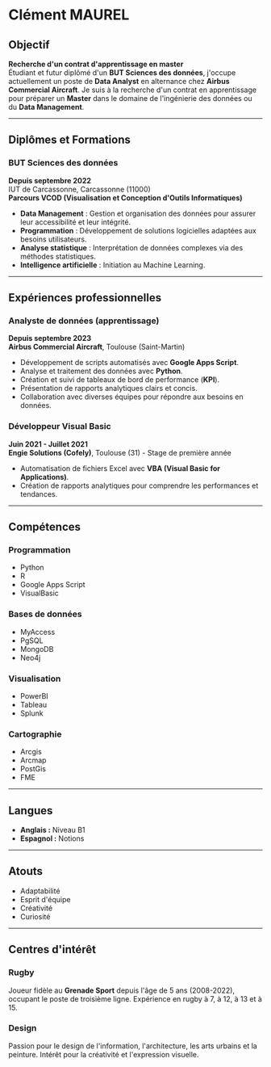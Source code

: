 # Clément MAUREL

## Objectif
**Recherche d'un contrat d'apprentissage en master**  
Étudiant et futur diplômé d'un **BUT Sciences des données**, j'occupe actuellement un poste de **Data Analyst** en alternance chez **Airbus Commercial Aircraft**. Je suis à la recherche d'un contrat en apprentissage pour préparer un **Master** dans le domaine de l'ingénierie des données ou du **Data Management**.



---

## Diplômes et Formations
### **BUT Sciences des données**  
**Depuis septembre 2022**  
IUT de Carcassonne, Carcassonne (11000)  
**Parcours VCOD (Visualisation et Conception d'Outils Informatiques)**  
- **Data Management** : Gestion et organisation des données pour assurer leur accessibilité et leur intégrité.  
- **Programmation** : Développement de solutions logicielles adaptées aux besoins utilisateurs.  
- **Analyse statistique** : Interprétation de données complexes via des méthodes statistiques.  
- **Intelligence artificielle** : Initiation au Machine Learning.

---

## Expériences professionnelles

### **Analyste de données (apprentissage)**  
**Depuis septembre 2023**  
**Airbus Commercial Aircraft**, Toulouse (Saint-Martin)  
- Développement de scripts automatisés avec **Google Apps Script**.  
- Analyse et traitement des données avec **Python**.  
- Création et suivi de tableaux de bord de performance (**KPI**).  
- Présentation de rapports analytiques clairs et concis.  
- Collaboration avec diverses équipes pour répondre aux besoins en données.

### **Développeur Visual Basic**  
**Juin 2021 - Juillet 2021**  
**Engie Solutions (Cofely)**, Toulouse (31) - Stage de première année  
- Automatisation de fichiers Excel avec **VBA (Visual Basic for Applications)**.  
- Création de rapports analytiques pour comprendre les performances et tendances.

---

## Compétences

### **Programmation**
- Python  
- R  
- Google Apps Script  
- VisualBasic  

### **Bases de données**
- MyAccess  
- PgSQL  
- MongoDB  
- Neo4j  

### **Visualisation**
- PowerBI  
- Tableau  
- Splunk  

### **Cartographie**
- Arcgis  
- Arcmap  
- PostGis  
- FME  

---

## Langues
- **Anglais :** Niveau B1  
- **Espagnol :** Notions  

---

## Atouts
- Adaptabilité  
- Esprit d'équipe  
- Créativité  
- Curiosité  

---

## Centres d'intérêt

### **Rugby**
Joueur fidèle au **Grenade Sport** depuis l'âge de 5 ans (2008-2022), occupant le poste de troisième ligne. Expérience en rugby à 7, à 12, à 13 et à 15.

### **Design**
Passion pour le design de l'information, l'architecture, les arts urbains et la peinture. Intérêt pour la créativité et l'expression visuelle.

